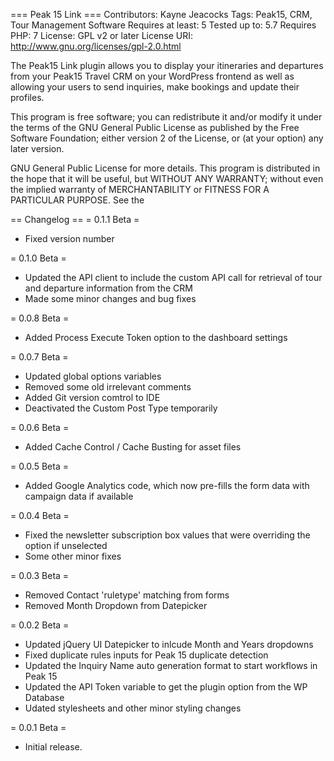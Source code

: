 === Peak 15 Link ===
Contributors: Kayne Jeacocks
Tags: Peak15, CRM, Tour Management Software
Requires at least: 5
Tested up to: 5.7
Requires PHP: 7
License: GPL v2 or later
License URI: http://www.gnu.org/licenses/gpl-2.0.html

The Peak15 Link plugin allows you to display your itineraries and departures from your Peak15 Travel CRM on your WordPress frontend as well as allowing your users to send inquiries, make bookings and update their profiles.

This program is free software; you can redistribute it and/or modify
it under the terms of the GNU General Public License as published by
the Free Software Foundation; either version 2 of the License, or
(at your option) any later version.

GNU General Public License for more details.
This program is distributed in the hope that it will be useful,
but WITHOUT ANY WARRANTY; without even the implied warranty of
MERCHANTABILITY or FITNESS FOR A PARTICULAR PURPOSE.  See the

== Changelog ==
= 0.1.1 Beta =
* Fixed version number

= 0.1.0 Beta =
* Updated the API client to include the custom API call for retrieval of tour and departure information from the CRM
* Made some minor changes and bug fixes

= 0.0.8 Beta =
* Added Process Execute Token option to the dashboard settings

= 0.0.7 Beta =
* Updated global options variables
* Removed some old irrelevant comments
* Added Git version comtrol to IDE
* Deactivated the Custom Post Type temporarily

= 0.0.6 Beta =
* Added Cache Control / Cache Busting for asset files

= 0.0.5 Beta =
* Added Google Analytics code, which now pre-fills the form data with campaign data if available

= 0.0.4 Beta =
* Fixed the newsletter subscription box values that were overriding the option if unselected
* Some other minor fixes

= 0.0.3 Beta =
* Removed Contact \'ruletype\' matching from forms
* Removed Month Dropdown from Datepicker

= 0.0.2 Beta =
* Updated jQuery UI Datepicker to inlcude Month and Years dropdowns
* Fixed duplicate rules inputs for Peak 15 duplicate detection
* Updated the Inquiry Name auto generation format to start workflows in Peak 15
* Updated the API Token variable to get the plugin option from the WP Database
* Udated stylesheets and other minor styling changes

= 0.0.1 Beta =
* Initial release.